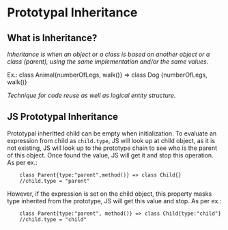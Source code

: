 # Prototypal Inheritance
## What is Inheritance?
*Inheritance is when an object or a class is based on another object or a class (parent), using the same implementation and/or the same values.*

Ex.: class Animal{numberOfLegs, walk()} => class Dog {numberOfLegs, walk()}

*Technique for code reuse as well as logical entity structure.*

## JS Prototypal Inheritance

Prototypal inheritted child can be empty when initialization. To evaluate an expression from child as `child.type`, JS will look up at child object, as it is not existing, JS will look up to the prototype chain to see who is the parent of this object. Once found the value, JS will get it and stop this operation.
As per ex.: 
```
    class Parent{type:"parent",method()} => class Child{}
    //child.type = "parent"
```

However, if the expression is set on the child object, this property masks type inherited from the prototype, JS will get this value and stop.
As per ex.: 
```
    class Parent{type:"parent", method()} => class Child{type:"child"}
    //child.type = "child"
```
